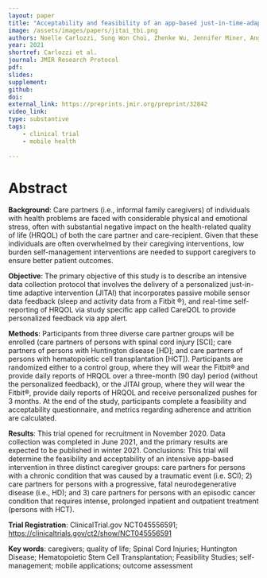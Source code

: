 ```yaml
---
layout: paper
title: "Acceptability and feasibility of an app-based just-in-time-adaptive self-management intervention for care partners: Protocol for the CareQOL pilot trial"
image: /assets/images/papers/jitai_tbi.png
authors: Noelle Carlozzi, Sung Won Choi, Zhenke Wu, Jennifer Miner, Angela Lyden, Christopher Graves, Angelle Sander, Jitao Wang, Srijan Sen
year: 2021
shortref: Carlozzi et al.
journal: JMIR Research Protocol
pdf:
slides:
supplement:
github:
doi:
external_link: https://preprints.jmir.org/preprint/32842
video_link: 
type: substantive
tags:
    - clinical trial
    - mobile health
 
---
```


# Abstract

**Background**: Care partners (i.e., informal family caregivers) of individuals with health problems are faced with considerable physical and emotional stress, often with substantial negative impact on the health-related quality of life (HRQOL) of both the care partner and care-recipient. Given that these individuals are often overwhelmed by their caregiving interventions, low burden self-management interventions are needed to support caregivers to ensure better patient outcomes. 

**Objective**: The primary objective of this study is to describe an intensive data collection protocol that involves the delivery of a personalized just-in-time adaptive intervention (JITAI) that incorporates passive mobile sensor data feedback (sleep and activity data from a Fitbit ®), and real-time self-reporting of HRQOL via study specific app called CareQOL to provide personalized feedback via app alert.

**Methods**: Participants from three diverse care partner groups will be enrolled (care partners of persons with spinal cord injury [SCI]; care partners of persons with Huntington disease [HD]; and care partners of persons with hematopoietic cell transplantation [HCT]). Participants are randomized either to a control group, where they will wear the Fitbit® and provide daily reports of HRQOL over a three-month (90 day) period (without the personalized feedback), or the JITAI group, where they will wear the Fitbit®, provide daily reports of HRQOL and receive personalized pushes for 3 months. At the end of the study, participants complete a feasibility and acceptability questionnaire, and metrics regarding adherence and attrition are calculated.

**Results**: This trial opened for recruitment in November 2020. Data collection was completed in June 2021, and the primary results are expected to be published in winter 2021.
Conclusions: This trial will determine the feasibility and acceptability of an intensive app-based intervention in three distinct caregiver groups: care partners for persons with a chronic condition that was caused by a traumatic event (i.e. SCI); 2) care partners for persons with a progressive, fatal neurodegenerative disease (i.e., HD); and 3) care partners for persons with an episodic cancer condition that requires intense, prolonged inpatient and outpatient treatment (persons with HCT).

**Trial Registration**: ClinicalTrial.gov NCT045556591; https://clinicaltrials.gov/ct2/show/NCT045556591 

**Key words**: caregivers; quality of life; Spinal Cord Injuries; Huntington Disease; Hematopoietic Stem Cell Transplantation; Feasibility Studies; self-management; mobile applications; outcome assessment
